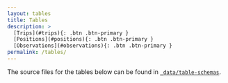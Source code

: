 ```yaml
---
layout: tables
title: Tables
description: >
  [Trips](#trips){: .btn .btn-primary }
  [Positions](#positions){: .btn .btn-primary }
  [Observations](#observations){: .btn .btn-primary }
permalink: /tables/
---
```


The source files for the tables below can be found in [`_data/table-schemas`](https://github.com/inbo/esas-data-model/blob/master/_data/table-schemas).

